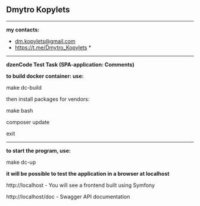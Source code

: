 ## Dmytro Kopylets
*******************************************

**my contacts:**
* dm.kopylets@gmail.com
* https://t.me/Dmytro_Kopylets *

***

**dzenCode Test Task (SPA-application: Comments)**



**to build docker container: use:**

make dc-build

then install packages for vendors:

make bash

composer update

exit


***

**to start the program, use:**

make dc-up


**it will be possible to test the application in a browser at localhost**

   http://localhost - You will see a frontend built using Symfony

   http://localhost/doc - Swagger API documentation


